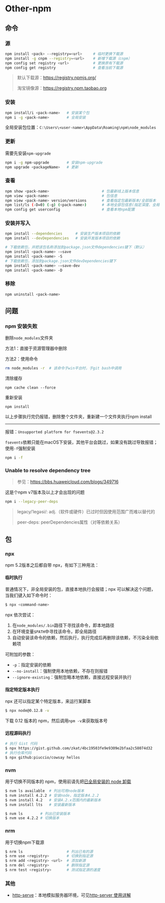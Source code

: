 # Other-npm

## 命令

### 源

```bash
npm install <pack> --registry=<url>		# 临时更换下载源
npm install -g cnpm --registry=<url>	# 新增下载源（cnpm）
npm config set registry <url>			# 更换原有下载源
npm config get registry 				# 查看当前下载源
```

> 默认下载源：https://registry.npmjs.org/
>
> 淘宝镜像源：https://registry.npm.taobao.org

### 安装

```bash
npm install/i <pack-name>	# 安装某个包
npm i -g <pack-name>		# 全局安装
```

全局安装包位置：`C:\Users\<user-name>\AppData\Roaming\npm\node_modules`

### 更新

需要先安装`npm-upgrade`

```bash
npm i -g npm-upgrade		# 安装npm-upgrade
npm upgrade <packageName>	# 更新
```

### 查看

```bash
npm show <pack-name>						# 包最新线上版本信息
npm view <pack-name>						# 包信息
npm view <pack-name> version/versions		# 查看指定包最新版本/全部版本
npm list/ls (-D=0) (-g)	(<pack-name>)		# 本地全部包信息(指定深度、全局、包名)
npm config get userconfig					# 查看本地npm配置
```

### 安装并写入

```bash
npm install --dependencies		# 安装生产版本项目的依赖
npm install --devDependencies	# 安装开发版本项目的依赖
```

```bash
# 下载依赖包，并把该包名称添加到package.json文件dependencies键下（默认）
npm install <pack-name> -–save
npm install <pack-name> -S
# 下载依赖包，添加到package.json文件devDependencies键下
npm install <pack-name> -–save-dev
npm install <pack-name> -D
```

### 移除

```bash
npm uninstall <pack-name>
```

## 问题

### **npm 安装失败**

删除`node_modules`文件夹

方法1：直接于资源管理器中删除

方法2：使用命令

```bash
rm node_modules -r	# 该命令于win平台时，于git bash中调用
```

清除缓存

```
npm cache clean --force
```

重新安装

```
npm install
```

以上步骤执行完仍报错，删除整个文件夹，重新建一个文件夹执行npm install

---

报错：`Unsupported platform for fsevents@2.3.2`

`fsevents`依赖只能在macOS下安装，其他平台会跳过，如果没有跳过导致报错；使用`-f`强制安装

```bash
npm i -f
```

### Unable to resolve dependency tree

> 参见：https://bbs.huaweicloud.com/blogs/349716

这是个npm v7版本及以上才会出现的问题

```bash
npm i --legacy-peer-deps
```

> legacy/ˈleɡəsi/:	adj.（软件或硬件）已过时但因使用范围广而难以替代的
>
> peer-deps:	peerDependencies属性（对等依赖关系）

## 包

### npx

npm 5.2版本之后都自带 npx，有如下三种用法：

#### **临时执行**

普通情况下，非全局安装的包，直接本地执行会报错；npx 可以解决这个问题，当我们键入如下命令时：

```bash
$ npx <command-name>
```

npx 依次尝试：

1. 在`node_modules/.bin`路径下寻找该命令，即本地路径
2. 在环境变量`$PATH`中寻找该命令，即全局路径
3. 自动安装该命令的依赖，然后执行，执行完成后再删除该依赖，不污染全局依赖项

可附加的参数：

+ `-p`：指定安装的依赖
+ `--no-install`：强制使用本地依赖，不存在则报错
+  `--ignore-existing`：强制忽略本地依赖，直接远程安装并执行

#### 指定特定版本执行

npx 还可以指定某个特定版本，来运行某脚本

```bash
$ npx node@0.12.8 -v
```

下载 0.12 版本的 npm，然后调用`npm -v`来获取版本号

#### 远程源码执行

```bash
# 执行 Gist 代码
$ npx https://gist.github.com/zkat/4bc19503fe9e9309e2bfaa2c58074d32
# 执行仓库代码
$ npx github:piuccio/cowsay hellos
```

### nvm

用于切换不同版本的 npm，使用前请先把<u>已全局安装的 node 卸载</u>

```bash
$ nvm ls available	# 列出可用node版本
$ nvm install 4.2.2	# 安装node，指定版本4.2.2
$ nvm install 4.2	# 安装4.2.x范围内的最新版本
$ nvm install lts	# 安装最新版本

$ nvm ls		# 列出已安装版本
$ nvm use 4.2.2	# 切换版本
```

### nrm

用于切换npm下载源

```bash
$ nrm ls					# 列出已有的源
$ nrm use <registry>		# 切换到指定源
$ nrm add <registry> <url>	# 添加新源
$ nrm del <registry>		# 删除指定源
$ nrm test <registry>		# 测试指定源的速度
```

### 其他

+ [http-serve](https://www.npmjs.com/package/http-server)：本地模拟服务器环境，可见[http-server 使用详解](https://www.ifrontend.net/2022/07/http-server/)

  